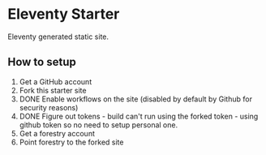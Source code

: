 # Eleventy Starter
Eleventy generated static site.

## How to setup

1. Get a GitHub account
1. Fork this starter site
  1. DONE Enable workflows on the site (disabled by default by Github for security reasons)
  1. DONE Figure out tokens - build can't run using the forked token - using github token so no need to setup personal one.
4. Get a forestry account
5. Point forestry to the forked site
